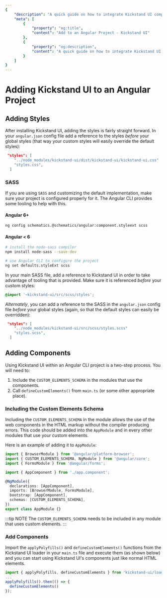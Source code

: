 ```yaml
---
{
    "description": "A quick guide on how to integrate Kickstand UI components into your Angular application.",
    "meta": [
        {
            "property": "og:title",
            "content": "Add to an Angular Project - Kickstand UI"
        },
        {
            "property": "og:description",
            "content": "A quick guide on how to integrate Kickstand UI components into your Angular application."
        }
    ]
}
---
```


# Adding Kickstand UI to an Angular Project

## Adding Styles

After installing Kickstand UI, adding the styles is fairly straight forward. In your `angular.json` config file add a reference to the styles _before_ your global styles (that way your custom styles will easily override the default styles):

```json
 "styles": [
    "../node_modules/kickstand-ui/dist/kickstand-ui/kickstand-ui.css"
    "styles.css",
  ]
```

### SASS

If you are using `SASS` and customizing the default implementation, make sure your project is configured properly for it. The Angular CLI provides some tooling to help with this.

#### Angular 6+

```bash
ng config schematics.@schematics/angular:component.styleext scss
```

#### Angular < 6

```bash
# install the node-sass compiler
npm install node-sass --save-dev

# use Angular CLI to configure the project
ng set defaults.styleExt scss
```

In your main SASS file, add a reference to Kickstand UI in order to take advantage of tooling that is provided. Make sure it is referenced _before_ your custom styles:

```css
@import '~kickstand-ui/src/scss/styles';
```

_Alternately_, you can add a reference to the SASS in the `angular.json` config file _before_ your global styles (again, so that the default styles can easily be overridden):

```json
 "styles": [
    "../node_modules/kickstand-ui/src/scss/styles.scss"
    "styles.scss",
  ]
```

## Adding Components

Using Kickstand UI within an Angular CLI project is a two-step process. You will need to:

1. Include the `CUSTOM_ELEMENTS_SCHEMA` in the modules that use the components.
2. Call `defineCustomElements()` from `main.ts` (or some other appropriate place).

### Including the Custom Elements Schema

Including the `CUSTOM_ELEMENTS_SCHEMA` in the module allows the use of the web components in the HTML markup without the compiler producing errors. This code should be added into the `AppModule` and in every other modules that use your custom elements.

Here is an example of adding it to `AppModule`:

```ts
import { BrowserModule } from '@angular/platform-browser';
import { CUSTOM_ELEMENTS_SCHEMA, NgModule } from '@angular/core';
import { FormsModule } from '@angular/forms';

import { AppComponent } from './app.component';

@NgModule({
  declarations: [AppComponent],
  imports: [BrowserModule, FormsModule],
  bootstrap: [AppComponent],
  schemas: [CUSTOM_ELEMENTS_SCHEMA],
})
export class AppModule {}
```

:::tip NOTE
The `CUSTOM_ELEMENTS_SCHEMA` needs to be included in any module that uses custom elements.
:::

### Add Components

Import the `applyPolyfills()` and `defineCustomElements()` functions from the Kickstand UI loader in your `main.ts` file and execute them (as shown below) and you can start using Kickstand UI's components just like normal HTML elements.

```ts
import { applyPolyfills, defineCustomElements } from 'kickstand-ui/loader';
...
applyPolyfills().then(() => {
  defineCustomElements()
});
```
